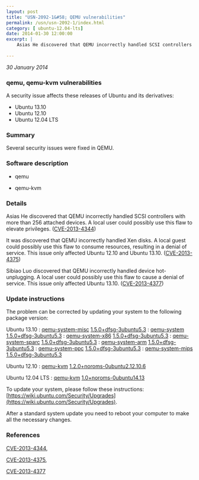 ```yaml
---
layout: post
title: "USN-2092-1&#58; QEMU vulnerabilities"
permalink: /usn/usn-2092-1/index.html
category: [ ubuntu-12.04-lts]
date: 2014-01-30 12:00:00
excerpt: |
    Asias He discovered that QEMU incorrectly handled SCSI controllers with more than 256 attached devices. A local user could possibly use this flaw to elevate privileges. ([CVE-2013-4344](http://people.ubuntu.com/~ubuntu-security/cve/CVE-2013-4344))
    
--- 
```

 
 

*30 January 2014*

### qemu, qemu-kvm vulnerabilities

A security issue affects these releases of Ubuntu and its derivatives:

* Ubuntu 13.10
* Ubuntu 12.10
* Ubuntu 12.04 LTS

### Summary

Several security issues were fixed in QEMU. 

### Software description

* qemu 

* qemu-kvm 

### Details

Asias He discovered that QEMU incorrectly handled SCSI controllers with more than 256 attached devices. A local user could possibly use this flaw to elevate privileges. ([CVE-2013-4344](http://people.ubuntu.com/~ubuntu-security/cve/CVE-2013-4344))

It was discovered that QEMU incorrectly handled Xen disks. A local guest could possibly use this flaw to consume resources, resulting in a denial of service. This issue only affected Ubuntu 12.10 and Ubuntu 13.10. ([CVE-2013-4375](http://people.ubuntu.com/~ubuntu-security/cve/CVE-2013-4375))

Sibiao Luo discovered that QEMU incorrectly handled device hot-unplugging. A local user could possibly use this flaw to cause a denial of service. This issue only affected Ubuntu 13.10. ([CVE-2013-4377](http://people.ubuntu.com/~ubuntu-security/cve/CVE-2013-4377)) 

### Update instructions

The problem can be corrected by updating your system to the following package version:

Ubuntu 13.10
 : [qemu-system-misc](https://launchpad.net/ubuntu/+source/qemu) <span> [1.5.0+dfsg-3ubuntu5.3](https://launchpad.net/ubuntu/+source/qemu/1.5.0+dfsg-3ubuntu5.3) </span> 
 : [qemu-system](https://launchpad.net/ubuntu/+source/qemu) <span> [1.5.0+dfsg-3ubuntu5.3](https://launchpad.net/ubuntu/+source/qemu/1.5.0+dfsg-3ubuntu5.3) </span> 
 : [qemu-system-x86](https://launchpad.net/ubuntu/+source/qemu) <span> [1.5.0+dfsg-3ubuntu5.3](https://launchpad.net/ubuntu/+source/qemu/1.5.0+dfsg-3ubuntu5.3) </span> 
 : [qemu-system-sparc](https://launchpad.net/ubuntu/+source/qemu) <span> [1.5.0+dfsg-3ubuntu5.3](https://launchpad.net/ubuntu/+source/qemu/1.5.0+dfsg-3ubuntu5.3) </span> 
 : [qemu-system-arm](https://launchpad.net/ubuntu/+source/qemu) <span> [1.5.0+dfsg-3ubuntu5.3](https://launchpad.net/ubuntu/+source/qemu/1.5.0+dfsg-3ubuntu5.3) </span> 
 : [qemu-system-ppc](https://launchpad.net/ubuntu/+source/qemu) <span> [1.5.0+dfsg-3ubuntu5.3](https://launchpad.net/ubuntu/+source/qemu/1.5.0+dfsg-3ubuntu5.3) </span> 
 : [qemu-system-mips](https://launchpad.net/ubuntu/+source/qemu) <span> [1.5.0+dfsg-3ubuntu5.3](https://launchpad.net/ubuntu/+source/qemu/1.5.0+dfsg-3ubuntu5.3) </span> 

Ubuntu 12.10
 : [qemu-kvm](https://launchpad.net/ubuntu/+source/qemu-kvm) <span> [1.2.0+noroms-0ubuntu2.12.10.6](https://launchpad.net/ubuntu/+source/qemu-kvm/1.2.0+noroms-0ubuntu2.12.10.6) </span> 

Ubuntu 12.04 LTS
 : [qemu-kvm](https://launchpad.net/ubuntu/+source/qemu-kvm) <span> [1.0+noroms-0ubuntu14.13](https://launchpad.net/ubuntu/+source/qemu-kvm/1.0+noroms-0ubuntu14.13) </span> 

To update your system, please follow these instructions: [https://wiki.ubuntu.com/Security/Upgrades](https://wiki.ubuntu.com/Security/Upgrades).

After a standard system update you need to reboot your computer to make all the necessary changes. 

### References

 
 [CVE-2013-4344](http://people.ubuntu.com/~ubuntu-security/cve/CVE-2013-4344), 

 [CVE-2013-4375](http://people.ubuntu.com/~ubuntu-security/cve/CVE-2013-4375), 

 [CVE-2013-4377](http://people.ubuntu.com/~ubuntu-security/cve/CVE-2013-4377)
 

